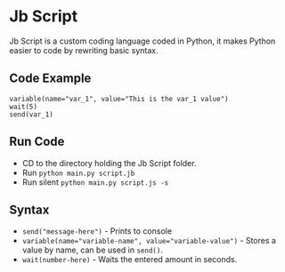 # Jb Script
Jb Script is a custom coding language coded in Python, it makes Python easier to code by rewriting basic syntax.

## Code Example
```
variable(name="var_1", value="This is the var_1 value")
wait(5)
send(var_1)
```

## Run Code
- CD to the directory holding the Jb Script folder.
- Run `python main.py script.jb`
- Run silent `python main.py script.js -s`

## Syntax
- `send("message-here")` - Prints to console
- `variable(name="variable-name", value="variable-value")` - Stores a value by name, can be used in `send()`.
- `wait(number-here)` - Waits the entered amount in seconds.
